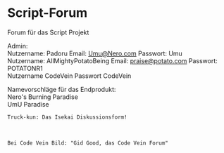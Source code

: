 # Script-Forum
Forum für das Script Projekt

Admin: <br>
Nutzername: Padoru
Email: Umu@Nero.com
Passwort: Umu
<br>
Nutzername: AllMightyPotatoBeing
Email: praise@potato.com
Passwort: POTATONR1
<br>
Nutzername CodeVein
Passwort CodeVein


Namevorschläge für das Endprodukt:
<br>
Nero's Burning Paradise
<br>
UmU Paradise
<br>

    Truck-kun: Das Isekai Diskussionsform!
<br>

    Bei Code Vein Bild: "Gid Good, das Code Vein Forum"
